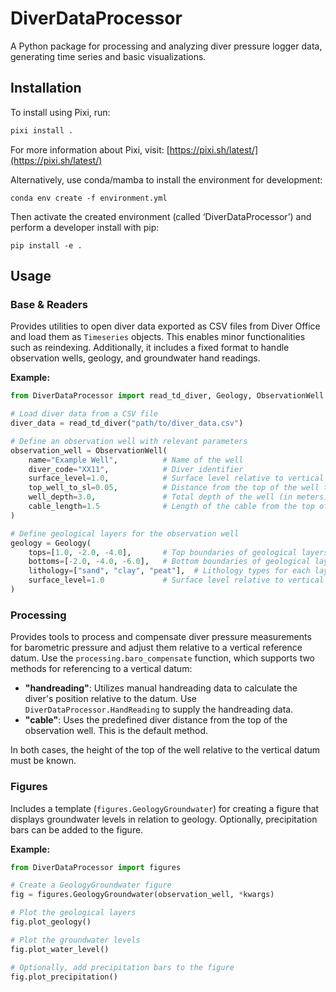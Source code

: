 # DiverDataProcessor

A Python package for processing and analyzing diver pressure logger data, generating time series and basic visualizations.

## Installation

To install using Pixi, run:

```bash
pixi install .
```

For more information about Pixi, visit: [https://pixi.sh/latest/](https://pixi.sh/latest/)

Alternatively, use conda/mamba to install the environment for development:

```
conda env create -f environment.yml
```

Then activate the created environment (called ‘DiverDataProcessor’) and perform a developer install with pip:

```
pip install -e .
```

## Usage

### Base & Readers

Provides utilities to open diver data exported as CSV files from Diver Office and load them as `Timeseries` objects. This enables minor functionalities such as reindexing. Additionally, it includes a fixed format to handle observation wells, geology, and groundwater hand readings.

**Example:**

```python
from DiverDataProcessor import read_td_diver, Geology, ObservationWell

# Load diver data from a CSV file
diver_data = read_td_diver("path/to/diver_data.csv")

# Define an observation well with relevant parameters
observation_well = ObservationWell(
    name="Example Well",          # Name of the well
    diver_code="XX11",            # Diver identifier
    surface_level=1.0,            # Surface level relative to vertical datu (in meters)
    top_well_to_sl=0.05,          # Distance from the top of the well to the surface level (in meters)
    well_depth=3.0,               # Total depth of the well (in meters)
    cable_length=1.5              # Length of the cable from the top of the well to the diver (in meters)
)

# Define geological layers for the observation well
geology = Geology(
    tops=[1.0, -2.0, -4.0],       # Top boundaries of geological layers (in meters)
    bottoms=[-2.0, -4.0, -6.0],   # Bottom boundaries of geological layers (in meters)
    lithology=["sand", "clay", "peat"],  # Lithology types for each layer
    surface_level=1.0             # Surface level relative to vertical datum (in meters)
)
```


### Processing

Provides tools to process and compensate diver pressure measurements for barometric pressure and adjust them relative to a vertical reference datum. Use the `processing.baro_compensate` function, which supports two methods for referencing to a vertical datum:

- **"handreading"**: Utilizes manual handreading data to calculate the diver's position relative to the datum. Use `DiverDataProcessor.HandReading` to supply the handreading data.
- **"cable"**: Uses the predefined diver distance from the top of the observation well. This is the default method.

In both cases, the height of the top of the well relative to the vertical datum must be known.

### Figures

Includes a template (`figures.GeologyGroundwater`) for creating a figure that displays groundwater levels in relation to geology. Optionally, precipitation bars can be added to the figure.

**Example:**

```python
from DiverDataProcessor import figures

# Create a GeologyGroundwater figure
fig = figures.GeologyGroundwater(observation_well, *kwargs)

# Plot the geological layers
fig.plot_geology()

# Plot the groundwater levels
fig.plot_water_level()

# Optionally, add precipitation bars to the figure
fig.plot_precipitation()
```



